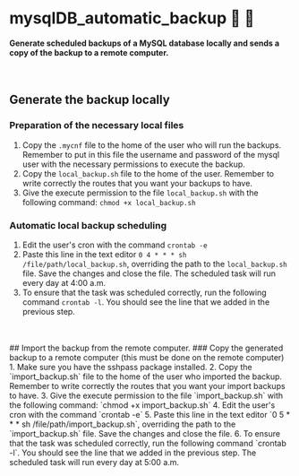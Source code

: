 # mysqlDB_automatic_backup 🐬 🐧
**Generate scheduled backups of a MySQL database locally and sends a copy of the backup to a remote computer.**
<br>
<br>
<br>
## Generate the backup locally
### Preparation of the necessary local files
1. Copy the `.mycnf` file to the home of the user who will run the backups. Remember to put in this file the username and password of the mysql user with the necessary permissions to execute the backup.
2. Copy the `local_backup.sh` file to the home of the user. Remember to write correctly the routes that you want your backups to have.
3. Give the execute permission to the file `local_backup.sh` with the following command: `chmod +x local_backup.sh`
### Automatic local backup scheduling
1. Edit the user's cron with the command `crontab -e` 
2. Paste this line in the text editor `0 4 * * * sh /file/path/local_backup.sh`, overriding the path to the `local_backup.sh` file. Save the changes and close the file. The scheduled task will run every day at 4:00 a.m.
3. To ensure that the task was scheduled correctly, run the following command `crontab -l`. You should see the line that we added in the previous step.
<br>
<br>
## Import the backup from the remote computer.
### Copy the generated backup to a remote computer (this must be done on the remote computer)
1. Make sure you have the sshpass package installed.
2. Copy the `import_backup.sh` file to the home of the user who imported the backup. Remember to write correctly the routes that you want your import backups to have.
3. Give the execute permission to the file `import_backup.sh` with the following command: `chmod +x import_backup.sh`
4. Edit the user's cron with the command `crontab -e`
5. Paste this line in the text editor `0 5 * * * sh /file/path/import_backup.sh`, overriding the path to the `import_backup.sh` file. Save the changes and close the file.
6. To ensure that the task was scheduled correctly, run the following command `crontab -l`. You should see the line that we added in the previous step. The scheduled task will run every day at 5:00 a.m.
